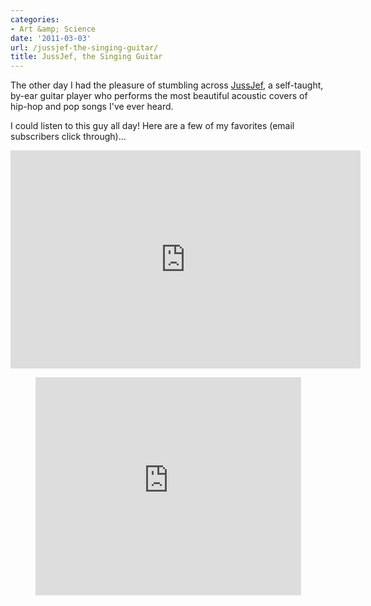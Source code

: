 ```yaml
---
categories:
- Art &amp; Science
date: '2011-03-03'
url: /jussjef-the-singing-guitar/
title: JussJef, the Singing Guitar
---
```


The other day I had the pleasure of stumbling across <a href="http://www.jussjef.com/">JussJef</a>, a self-taught, by-ear guitar player who performs the most beautiful acoustic covers of hip-hop and pop songs I've ever heard.

I could listen to this guy all day! Here are a few of my favorites (email subscribers click through)...

<p align="center"><iframe title="YouTube video player" width="560" height="349" src="https://www.youtube.com/embed/jqi-GzSCIDU?rel=0" frameborder="0" allowfullscreen></iframe></p>

<p align="center"><iframe title="YouTube video player" width="425" height="349" src="https://www.youtube.com/embed/grrdJL1pAB0?rel=0" frameborder="0" allowfullscreen></iframe></p>